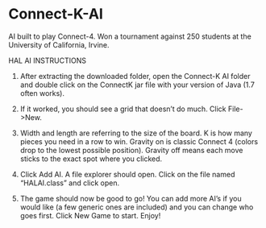# Connect-K-AI
AI built to play Connect-4. Won a tournament against 250 students at the University of California, Irvine.

HAL AI INSTRUCTIONS
1. After extracting the downloaded folder, open the Connect-K AI folder and double click on the ConnectK jar file with your 
  version of Java (1.7 often works).
  
2. If it worked, you should see a grid that doesn’t do much. Click File->New.

3. Width and length are referring to the size of the board. K is how many pieces you need in a row to win. 
  Gravity on is classic Connect 4 (colors drop to the lowest possible position). Gravity off means each move sticks to the exact spot 
  where you clicked.
  
4. Click Add AI. A file explorer should open. Click on the file named “HALAI.class” and click open.

5. The game should now be good to go! You can add more AI’s if you would like (a few generic ones are included) 
  and you can change who goes first. Click New Game to start. Enjoy!
